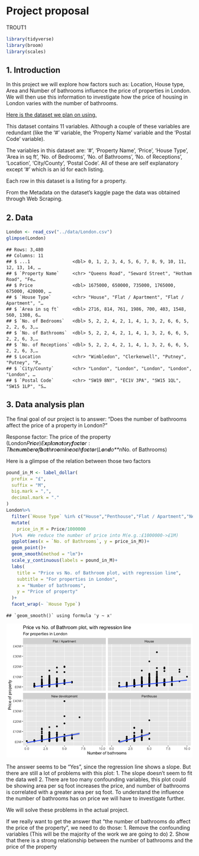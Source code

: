 Project proposal
================
TROUT1

``` r
library(tidyverse)
library(broom)
library(scales)
```

## 1. Introduction

In this project we will explore how factors such as: Location, House
type, Area and Number of bathrooms influence the price of properties in
London. We will then use this information to investigate how the price
of housing in London varies with the number of bathrooms.

[Here is the dataset we plan on
using.](https://www.kaggle.com/arnavkulkarni/housing-prices-in-london)

This dataset contains 11 variables. Although a couple of these variables
are redundant (like the ‘\#’ variable, the ‘Property Name’ variable and
the ‘Postal Code’ variable).

The variables in this dataset are: ‘\#’, ‘Property Name’, ‘Price’,
‘House Type’, ‘Area in sq ft’, ‘No. of Bedrooms’, ‘No. of Bathrooms’,
‘No. of Receptions’, ‘Location’, ‘City/County’, ‘Postal Code’. All of
these are self explanatory except ‘\#’ which is an id for each listing.

Each row in this dataset is a listing for a property.

From the Metadata on the dataset’s kaggle page the data was obtained
through Web Scraping.

## 2. Data

``` r
London <- read_csv("../data/London.csv")
glimpse(London)
```

    ## Rows: 3,480
    ## Columns: 11
    ## $ ...1                <dbl> 0, 1, 2, 3, 4, 5, 6, 7, 8, 9, 10, 11, 12, 13, 14, …
    ## $ `Property Name`     <chr> "Queens Road", "Seward Street", "Hotham Road", "Fe…
    ## $ Price               <dbl> 1675000, 650000, 735000, 1765000, 675000, 420000, …
    ## $ `House Type`        <chr> "House", "Flat / Apartment", "Flat / Apartment", "…
    ## $ `Area in sq ft`     <dbl> 2716, 814, 761, 1986, 700, 403, 1548, 560, 1308, 6…
    ## $ `No. of Bedrooms`   <dbl> 5, 2, 2, 4, 2, 1, 4, 1, 3, 2, 6, 6, 5, 2, 2, 6, 3,…
    ## $ `No. of Bathrooms`  <dbl> 5, 2, 2, 4, 2, 1, 4, 1, 3, 2, 6, 6, 5, 2, 2, 6, 3,…
    ## $ `No. of Receptions` <dbl> 5, 2, 2, 4, 2, 1, 4, 1, 3, 2, 6, 6, 5, 2, 2, 6, 3,…
    ## $ Location            <chr> "Wimbledon", "Clerkenwell", "Putney", "Putney", "P…
    ## $ `City/County`       <chr> "London", "London", "London", "London", "London", …
    ## $ `Postal Code`       <chr> "SW19 8NY", "EC1V 3PA", "SW15 1QL", "SW15 1LP", "S…

## 3. Data analysis plan

The final goal of our project is to answer: “Does the number of
bathrooms affect the price of a property in London?”

Response factor: The price of the property
(London*P**r**i**c**e*)*E**x**p**l**a**n**a**t**o**r**y**f**a**c**t**o**r* : *T**h**e**n**u**m**b**e**r**o**f**b**a**t**h**r**o**o**m**i**n**e**a**c**h**f**a**c**t**o**r*(*L**o**n**d**o**n*No. of
Bathrooms)

Here is a glimpse of the relation between those two factors

``` r
pound_in_M <- label_dollar(
  prefix = "£",
  suffix = "M",
  big.mark = ",",
  decimal.mark = "."
)
London%>%
  filter(`House Type` %in% c("House","Penthouse","Flat / Apartment","New development"))%>%
  mutate( 
    price_in_M = Price/1000000
  )%>%  #We reduce the number of price into M(e.g.:£1000000->£1M)
  ggplot(aes(x = `No. of Bathrooms`, y = price_in_M))+
  geom_point()+
  geom_smooth(method = "lm")+
  scale_y_continuous(labels = pound_in_M)+
  labs(
    title = "Price vs No. of Bathroom plot, with regression line",
    subtitle = "For properties in London",
    x = "Number of bathrooms",
    y = "Price of property"
  )+
  facet_wrap(~ `House Type`)
```

    ## `geom_smooth()` using formula 'y ~ x'

![](proposal_files/figure-gfm/simple%20analysis-number%20of%20bathroom%20vs%20price-1.png)<!-- -->

The answer seems to be “Yes”, since the regression line shows a slope.
But there are still a lot of problems with this plot: 1. The slope
doesn’t seem to fit the data well 2. There are too many confounding
variables, this plot could be showing area per sq foot increases the
price, and number of bathrooms is correlated with a greater area per sq
foot. To understand the influence the number of bathrooms has on price
we will have to investigate further.

We will solve these problems in the actual project.

If we really want to get the answer that “the number of bathrooms do
affect the price of the property”, we need to do those: 1. Remove the
confounding variables (This will be the majority of the work we are
going to do) 2. Show that there is a strong relationship between the
number of bathrooms and the price of the property
